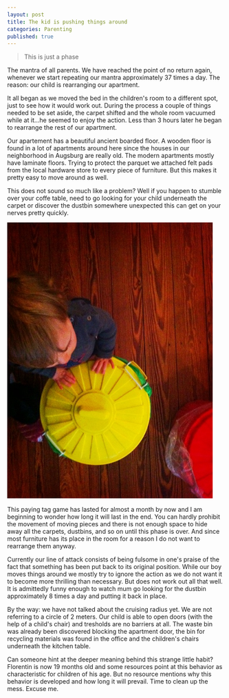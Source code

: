 ```yaml
---
layout: post
title: The kid is pushing things around
categories: Parenting
published: true
---
```



> This is just a phase

The mantra of all parents. We have reached the point of no return again, whenever we start repeating our mantra approximately 37 times a day. The reason: our child is rearranging our apartment.

It all began as we moved the bed in the children's room to a different spot, just to see how it would work out. During the process a couple of things needed to be set aside, the carpet shifted and the whole room vacuumed while at it...he seemed to enjoy the action. Less than 3 hours later he began to rearrange the rest of our apartment.

Our apartement has a beautiful ancient boarded floor. A wooden floor is found in a lot of apartments around here since the houses in our neighborhood in Augsburg are really old. The modern apartments mostly have laminate floors. Trying to protect the parquet we attached felt pads from the local hardware store to every piece of furniture. But this makes it pretty easy to move around as well.

This does not sound so much like a problem? Well if you happen to stumble over your coffe table, need to go looking for your child underneath the carpet or discover the dustbin somewhere unexpected this can get on your nerves pretty quickly.

![The kid pushing and pulling things around](/assets/img/push-and-pull.jpg)

This paying tag game has lasted for almost a month by now and I am beginning to wonder how long it will last in the end. You can hardly prohibit the movement of moving pieces and there is not enough space to hide away all the carpets, dustbins, and so on until this phase is over. And since most furniture has its place in the room for a reason I do not want to rearrange them anyway.

Currently our line of attack consists of being fulsome in one's praise of the fact that something has been put back to its original position. While our boy moves things around we mostly try to ignore the action as we do not want it to become more thrilling than necessary. But does not work out all that well. It is admittedly funny enough to watch mum go looking for the dustbin approximately 8 times a day and putting it back in place.

By the way: we have not talked about the cruising radius yet. We are not referring to a circle of 2 meters. Our child is able to open doors (with the help of a child's chair) and tresholds are no barriers at all. The waste bin was already been discovered blocking the apartment door, the bin for recycling materials was found in the office and the children's chairs underneath the kitchen table.

Can someone hint at the deeper meaning behind this strange little habit? Florentin is now 19 months old and some resources point at this behavior as characteristic for children of his age. But no resource mentions why this behavior is developed and how long it will prevail. Time to clean up the mess. Excuse me.
